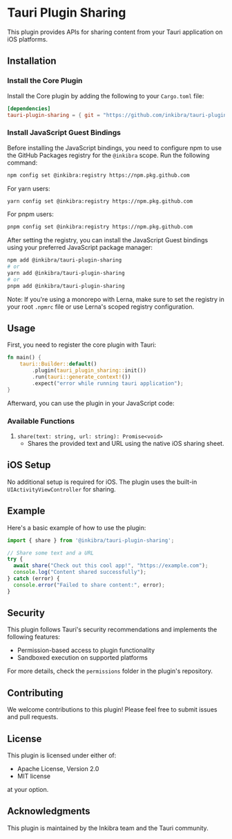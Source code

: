 # Tauri Plugin Sharing

This plugin provides APIs for sharing content from your Tauri application on iOS platforms.

## Installation

### Install the Core Plugin

Install the Core plugin by adding the following to your `Cargo.toml` file:

```toml
[dependencies]
tauri-plugin-sharing = { git = "https://github.com/inkibra/tauri-plugins", tag = "@inkibra/tauri-plugin-sharing@VERSION", package="tauri-plugin-sharing" }
```

### Install JavaScript Guest Bindings

Before installing the JavaScript bindings, you need to configure npm to use the GitHub Packages registry for the `@inkibra` scope. Run the following command:

```sh
npm config set @inkibra:registry https://npm.pkg.github.com
```

For yarn users:

```sh
yarn config set @inkibra:registry https://npm.pkg.github.com
```

For pnpm users:

```sh
pnpm config set @inkibra:registry https://npm.pkg.github.com
```

After setting the registry, you can install the JavaScript Guest bindings using your preferred JavaScript package manager:

```sh
npm add @inkibra/tauri-plugin-sharing
# or
yarn add @inkibra/tauri-plugin-sharing
# or
pnpm add @inkibra/tauri-plugin-sharing
```

Note: If you're using a monorepo with Lerna, make sure to set the registry in your root `.npmrc` file or use Lerna's scoped registry configuration.

## Usage

First, you need to register the core plugin with Tauri:

```rust
fn main() {
    tauri::Builder::default()
        .plugin(tauri_plugin_sharing::init())
        .run(tauri::generate_context!())
        .expect("error while running tauri application");
}
```

Afterward, you can use the plugin in your JavaScript code:

### Available Functions

1. `share(text: string, url: string): Promise<void>`
   - Shares the provided text and URL using the native iOS sharing sheet.

## iOS Setup

No additional setup is required for iOS. The plugin uses the built-in `UIActivityViewController` for sharing.

## Example

Here's a basic example of how to use the plugin:

```javascript
import { share } from '@inkibra/tauri-plugin-sharing';

// Share some text and a URL
try {
  await share("Check out this cool app!", "https://example.com");
  console.log("Content shared successfully");
} catch (error) {
  console.error("Failed to share content:", error);
}
```

## Security

This plugin follows Tauri's security recommendations and implements the following features:

- Permission-based access to plugin functionality
- Sandboxed execution on supported platforms

For more details, check the `permissions` folder in the plugin's repository.

## Contributing

We welcome contributions to this plugin! Please feel free to submit issues and pull requests.

## License

This plugin is licensed under either of:

- Apache License, Version 2.0
- MIT license

at your option.

## Acknowledgments

This plugin is maintained by the Inkibra team and the Tauri community.
